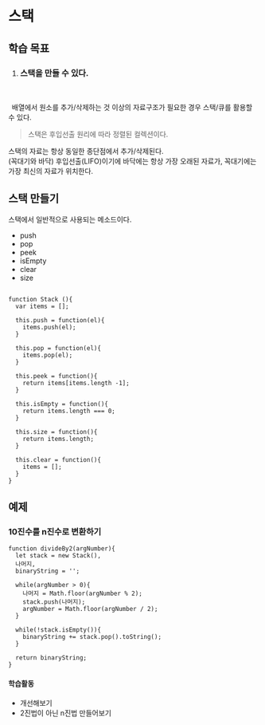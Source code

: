 # 스택

## 학습 목표

<ol>
  <li>
    <h3>스택을 만들 수 있다.</h3>
  </li>
</ol>
<br/>

&ensp;배열에서 원소를 추가/삭제하는 것 이상의 자료구조가 필요한 경우 스택/큐를 활용할 수 있다.

> 스택은 후입선출 원리에 따라 정렬된 컬렉션이다.

스택의 자료는 항상 동일한 종단점에서 추가/삭제된다.<br/>
(꼭대기와 바닥)
후입선출(LIFO)이기에 바닥에는 항상 가장 오래된 자료가, 꼭대기에는 가장 최신의 자료가 위치한다.
<br/>

## 스택 만들기

스택에서 일반적으로 사용되는 메소드이다.

- push
- pop
- peek
- isEmpty
- clear
- size

```

function Stack (){
  var items = [];

  this.push = function(el){
    items.push(el);
  }

  this.pop = function(el){
    items.pop(el);
  }

  this.peek = function(){
    return items[items.length -1];
  }

  this.isEmpty = function(){
    return items.length === 0;
  }

  this.size = function(){
    return items.length;
  }

  this.clear = function(){
    items = [];
  }
}
```

## 예제

### 10진수를 n진수로 변환하기

```
function divideBy2(argNumber){
  let stack = new Stack(),
  나머지,
  binaryString = '';

  while(argNumber > 0){
    나머지 = Math.floor(argNumber % 2);
    stack.push(나머지);
    argNumber = Math.floor(argNumber / 2);
  }

  while(!stack.isEmpty()){
    binaryString += stack.pop().toString();
  }

  return binaryString;
}
```

#### 학습활동

- 개선해보기
- 2진법이 아닌 n진법 만들어보기
